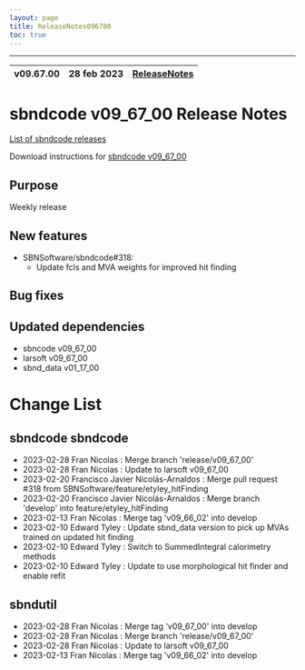 ```yaml
---
layout: page
title: ReleaseNotes096700
toc: true
---
```


-----------------------------------------------------------------------------
| v09.67.00 | 28 feb 2023 | [ReleaseNotes](ReleaseNotes096700.html) |
| --- | --- | --- |



sbndcode v09_67_00 Release Notes
=======================================================================================

[List of sbndcode releases](List_of_SBND_code_releases.html)

Download instructions for [sbndcode v09_67_00](http://scisoft.fnal.gov/scisoft/bundles/sbnd/v09_67_00/sbndcode-v09_67_00.html)

Purpose
---------------------------------------------------
Weekly release

New features
---------------------------------------------------
* SBNSoftware/sbndcode#318:
  - Update fcls and MVA weights for improved hit finding 

Bug fixes
---------------------------------------------------

Updated dependencies
---------------------------------------------------
* sbncode v09_67_00
* larsoft v09_67_00
* sbnd_data v01_17_00

Change List
==========================================

sbndcode sbndcode
---------------------------------------------------

* 2023-02-28  Fran Nicolas : Merge branch 'release/v09_67_00'
* 2023-02-28  Fran Nicolas : Update to larsoft v09_67_00
* 2023-02-20  Francisco Javier Nicolás-Arnaldos : Merge pull request #318 from SBNSoftware/feature/etyley_hitFinding
* 2023-02-20  Francisco Javier Nicolás-Arnaldos : Merge branch 'develop' into feature/etyley_hitFinding
* 2023-02-13  Fran Nicolas : Merge tag 'v09_66_02' into develop
* 2023-02-10  Edward Tyley : Update sbnd_data version to pick up MVAs trained on updated hit finding
* 2023-02-10  Edward Tyley : Switch to SummedIntegral calorimetry methods
* 2023-02-10  Edward Tyley : Update to use morphological hit finder and enable refit

sbndutil
---------------------------------------------------

* 2023-02-28  Fran Nicolas : Merge tag 'v09_67_00' into develop
* 2023-02-28  Fran Nicolas : Merge branch 'release/v09_67_00'
* 2023-02-28  Fran Nicolas : Update to larsoft v09_67_00
* 2023-02-13  Fran Nicolas : Merge tag 'v09_66_02' into develop
